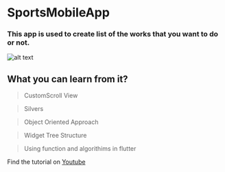 # SportsMobileApp
### This app is used to  create list of the works that you want to do or not.


![alt text](https://github.com/bilalsaeedjh/SportsMobileApp/blob/master/lib/Giff/Giff.gif?raw=true)



## What you can learn from it?
  
   >CustomScroll View
  
  > Silvers
  
  > Object Oriented Approach
  
  > Widget Tree Structure
  
  > Using function and algorithims in flutter

  
  
Find the tutorial on [Youtube](https://www.youtube.com/channel/UCZSgQGG74K2yuEDnbG4U1tQ?view_as=subscriber)
